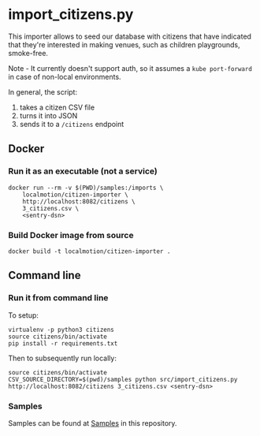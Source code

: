 # import_citizens.py

This importer allows to seed our database with citizens that have indicated
that they're interested in making venues, such as children playgrounds, smoke-free.

Note - It currently doesn't support auth, so it assumes a `kube port-forward` in case of
non-local environments.

In general, the script:
1. takes a citizen CSV file
1. turns it into JSON 
1. sends it to a `/citizens` endpoint


## Docker
### Run it as an executable (not a service)
```
docker run --rm -v $(PWD)/samples:/imports \
    localmotion/citizen-importer \
    http://localhost:8082/citizens \
    3_citizens.csv \
    <sentry-dsn>
```

### Build Docker image from source
```
docker build -t localmotion/citizen-importer .
```


## Command line
### Run it from command line

To setup:
```
virtualenv -p python3 citizens
source citizens/bin/activate
pip install -r requirements.txt
```

Then to subsequently run locally:
```
source citizens/bin/activate
CSV_SOURCE_DIRECTORY=$(pwd)/samples python src/import_citizens.py http://localhost:8082/citizens 3_citizens.csv <sentry-dsn> 
```

### Samples

Samples can be found at [Samples](./samples) in this repository.
